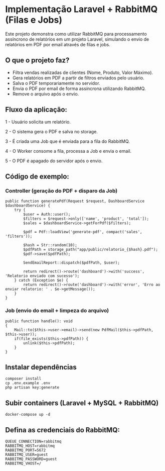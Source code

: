# Implementação Laravel + RabbitMQ (Filas e Jobs)
Este projeto demonstra como utilizar RabbitMQ para processamento assíncrono de relatórios em um projeto Laravel, simulando o envio de relatórios em PDF por email através de filas e jobs.

## O que o projeto faz?
- Filtra vendas realizadas de clientes (Nome, Produto, Valor Máximo).
- Gera relatórios em PDF a partir de filtros enviados pelo usuário.
- Salva o PDF temporariamente no servidor.
- Envia o PDF por email de forma assíncrona utilizando RabbitMQ.
- Remove o arquivo após o envio.

## Fluxo da aplicação:
1 - Usuário solicita um relatório.

2 - O sistema gera o PDF e salva no storage.

3 - É criada uma Job que é enviada para a fila do RabbitMQ.

4 - O Worker consome a fila, processa a Job e envia o email.

5 - O PDF é apagado do servidor após o envio.

## Código de exemplo:
### Controller (geração do PDF + disparo da Job)
```
public function generatePdf(Request $request, DashboardService $dashboardService) {
    try {
        $user = Auth::user();
        $filters = $request->only(['name', 'product', 'total']);
        $sales = $dashboardService->getForPdf($filters);
        
        $pdf = Pdf::loadView('generate-pdf', compact('sales', 'filters'));
        
        $hash = Str::random(10);
        $pdfPath = storage_path("app/public/relatorio_{$hash}.pdf");
        $pdf->save($pdfPath);

        SendEmailReport::dispatch($pdfPath, $user);

        return redirect()->route('dashboard')->with('success', 'Relatorio enviado com sucesso');
    } catch (Exception $e) {
        return redirect()->route('dashboard')->with('error', 'Erro ao enviar relatorio: ' . $e->getMessage());
    }
}
```

### Job (envio do email + limpeza do arquivo)
```
public function handle(): void
{
    Mail::to($this->user->email)->send(new PdfMail($this->pdfPath, $this->user));
    if(file_exists($this->pdfPath)) {
        unlink($this->pdfPath); 
    }
}
```

## Instalar dependências
```
composer install
cp .env.example .env
php artisan key:generate
```
## Subir containers (Laravel + MySQL + RabbitMQ)
```
docker-compose up -d
```
## Defina as credenciais do RabbitMQ:
```
QUEUE_CONNECTION=rabbitmq
RABBITMQ_HOST=rabbitmq
RABBITMQ_PORT=5672
RABBITMQ_USER=guest
RABBITMQ_PASSWORD=guest
RABBITMQ_VHOST=/
```
